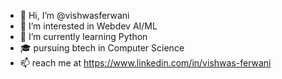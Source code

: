 - 👋 Hi, I’m @vishwasferwani
- 👀 I’m interested in Webdev AI/ML
- 🌱 I’m currently learning Python
- 🎓 pursuing btech in Computer Science
- 📫 reach me at https://www.linkedin.com/in/vishwas-ferwani

<!---
vishwasferwani/vishwasferwani is a ✨ special ✨ repository because its `README.md` (this file) appears on your GitHub profile.
You can click the Preview link to take a look at your changes.
--->
